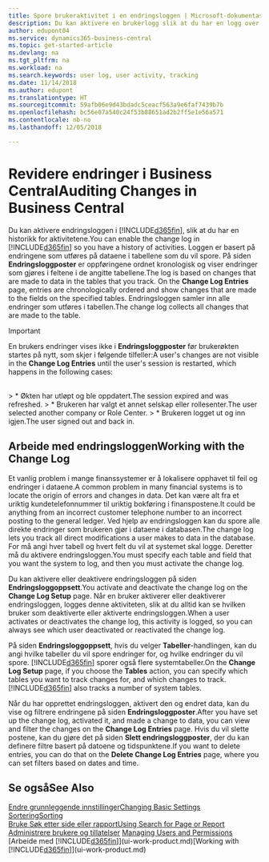 ```yaml
---
title: Spore brukeraktivitet i en endringsloggen | Microsoft-dokumentasjon
description: Du kan aktivere en brukerlogg slik at du har en logg over eventuelle endringer i data i sporede tabeller.
author: edupont04
ms.service: dynamics365-business-central
ms.topic: get-started-article
ms.devlang: na
ms.tgt_pltfrm: na
ms.workload: na
ms.search.keywords: user log, user activity, tracking
ms.date: 11/14/2018
ms.author: edupont
ms.translationtype: HT
ms.sourcegitcommit: 59afb06e9d43bdadc5ceacf563a9e6faf7439b7b
ms.openlocfilehash: bc56e07a540c24f53b88651ad2b2ff5e1e56a571
ms.contentlocale: nb-no
ms.lasthandoff: 12/05/2018

---
```

# <a name="auditing-changes-in-business-central"></a><span data-ttu-id="07eb7-103">Revidere endringer i Business Central</span><span class="sxs-lookup"><span data-stu-id="07eb7-103">Auditing Changes in Business Central</span></span>

<span data-ttu-id="07eb7-104">Du kan aktivere endringsloggen i [!INCLUDE[d365fin](includes/d365fin_md.md)], slik at du har en historikk for aktivitetene.</span><span class="sxs-lookup"><span data-stu-id="07eb7-104">You can enable the change log in [!INCLUDE[d365fin](includes/d365fin_md.md)] so you have a history of activities.</span></span> <span data-ttu-id="07eb7-105">Loggen er basert på endringene som utføres på dataene i tabellene som du vil spore. På siden **Endringsloggposter** er oppføringene ordnet kronologisk og viser endringer som gjøres i feltene i de angitte tabellene.</span><span class="sxs-lookup"><span data-stu-id="07eb7-105">The log is based on changes that are made to data in the tables that you track. On the **Change Log Entries** page, entries are chronologically ordered and show changes that are made to the fields on the specified tables.</span></span> <span data-ttu-id="07eb7-106">Endringsloggen samler inn alle endringer som utføres i tabellen.</span><span class="sxs-lookup"><span data-stu-id="07eb7-106">The change log collects all changes that are made to the table.</span></span>

> [!Important]
> <span data-ttu-id="07eb7-107">En brukers endringer vises ikke i **Endringsloggposter** før brukerøkten startes på nytt, som skjer i følgende tilfeller:</span><span class="sxs-lookup"><span data-stu-id="07eb7-107">A user's changes are not visible in the **Change Log Entries** until the user's session is restarted, which happens in the following cases:</span></span>
<br />
> * <span data-ttu-id="07eb7-108">Økten har utløpt og ble oppdatert.</span><span class="sxs-lookup"><span data-stu-id="07eb7-108">The session expired and was refreshed.</span></span>
> * <span data-ttu-id="07eb7-109">Brukeren har valgt et annet selskap eller rollesenter.</span><span class="sxs-lookup"><span data-stu-id="07eb7-109">The user selected another company or Role Center.</span></span>
> * <span data-ttu-id="07eb7-110">Brukeren logget ut og inn igjen.</span><span class="sxs-lookup"><span data-stu-id="07eb7-110">The user signed out and back in.</span></span>

## <a name="working-with-the-change-log"></a><span data-ttu-id="07eb7-111">Arbeide med endringsloggen</span><span class="sxs-lookup"><span data-stu-id="07eb7-111">Working with the Change Log</span></span>

<span data-ttu-id="07eb7-112">Et vanlig problem i mange finanssystemer er å lokalisere opphavet til feil og endringer i dataene.</span><span class="sxs-lookup"><span data-stu-id="07eb7-112">A common problem in many financial systems is to locate the origin of errors and changes in data.</span></span> <span data-ttu-id="07eb7-113">Det kan være alt fra et uriktig kundetelefonnummer til uriktig bokføring i finanspostene.</span><span class="sxs-lookup"><span data-stu-id="07eb7-113">It could be anything from an incorrect customer telephone number to an incorrect posting to the general ledger.</span></span> <span data-ttu-id="07eb7-114">Ved hjelp av endringsloggen kan du spore alle direkte endringer som brukeren gjør i dataene i databasen.</span><span class="sxs-lookup"><span data-stu-id="07eb7-114">The change log lets you track all direct modifications a user makes to data in the database.</span></span> <span data-ttu-id="07eb7-115">For må angi hver tabell og hvert felt du vil at systemet skal logge. Deretter må du aktivere endringsloggen.</span><span class="sxs-lookup"><span data-stu-id="07eb7-115">You must specify each table and field that you want the system to log, and then you must activate the change log.</span></span>  

<span data-ttu-id="07eb7-116">Du kan aktivere eller deaktivere endringsloggen på siden **Endringsloggoppsett**.</span><span class="sxs-lookup"><span data-stu-id="07eb7-116">You activate and deactivate the change log on the **Change Log Setup** page.</span></span> <span data-ttu-id="07eb7-117">Når en bruker aktiverer eller deaktiverer endringsloggen, logges denne aktiviteten, slik at du alltid kan se hvilken bruker som deaktiverte eller aktiverte endringsloggen.</span><span class="sxs-lookup"><span data-stu-id="07eb7-117">When a user activates or deactivates the change log, this activity is logged, so you can always see which user deactivated or reactivated the change log.</span></span>

<span data-ttu-id="07eb7-118">På siden **Endringsloggoppsett**, hvis du velger **Tabeller**-handlingen, kan du angi hvilke tabeller du vil spore endringer for, og hvilke endringer du vil spore. [!INCLUDE[d365fin](includes/d365fin_md.md)] sporer også flere systemtabeller.</span><span class="sxs-lookup"><span data-stu-id="07eb7-118">On the **Change Log Setup** page, if you choose the **Tables** action, you can specify which tables you want to track changes for, and which changes to track. [!INCLUDE[d365fin](includes/d365fin_md.md)] also tracks a number of system tables.</span></span>

<span data-ttu-id="07eb7-119">Når du har opprettet endringsloggen, aktivert den og endret data, kan du vise og filtrere endringene på siden **Endringsloggposter**.</span><span class="sxs-lookup"><span data-stu-id="07eb7-119">After you have set up the change log, activated it, and made a change to data, you can view and filter the changes on the **Change Log Entries** page.</span></span> <span data-ttu-id="07eb7-120">Hvis du vil slette postene, kan du gjøre det på siden **Slett endringsloggposter**, der du kan definere filtre basert på datoene og tidspunktene.</span><span class="sxs-lookup"><span data-stu-id="07eb7-120">If you want to delete entries, you can do that on the **Delete Change Log Entries** page, where you can set filters based on dates and time.</span></span>  

## <a name="see-also"></a><span data-ttu-id="07eb7-121">Se også</span><span class="sxs-lookup"><span data-stu-id="07eb7-121">See Also</span></span>
[<span data-ttu-id="07eb7-122">Endre grunnleggende innstillinger</span><span class="sxs-lookup"><span data-stu-id="07eb7-122">Changing Basic Settings</span></span>](ui-change-basic-settings.md)  
[<span data-ttu-id="07eb7-123">Sortering</span><span class="sxs-lookup"><span data-stu-id="07eb7-123">Sorting</span></span>](ui-sorting.md)  
[<span data-ttu-id="07eb7-124">Bruke Søk etter side eller rapport</span><span class="sxs-lookup"><span data-stu-id="07eb7-124">Using Search for Page or Report</span></span>](ui-search.md)  
<span data-ttu-id="07eb7-125">[Administrere brukere og tillatelser](ui-how-users-permissions.md)  </span><span class="sxs-lookup"><span data-stu-id="07eb7-125">[Managing Users and Permissions](ui-how-users-permissions.md)  </span></span>  
<span data-ttu-id="07eb7-126">[Arbeide med [!INCLUDE[d365fin](includes/d365fin_md.md)]](ui-work-product.md)</span><span class="sxs-lookup"><span data-stu-id="07eb7-126">[Working with [!INCLUDE[d365fin](includes/d365fin_md.md)]](ui-work-product.md)</span></span>  

